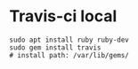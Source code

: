 #  Travis-ci   local

    sudo apt install ruby ruby-dev
    sudo gem install travis
    # install path: /var/lib/gems/
